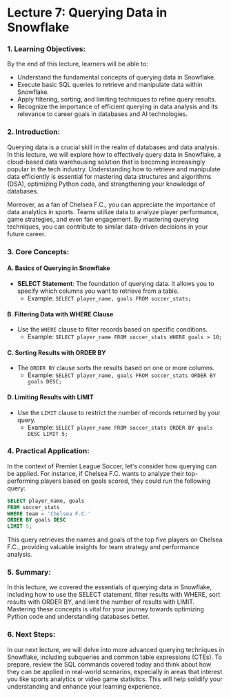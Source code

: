 # Lecture 7: Querying Data in Snowflake

### 1. Learning Objectives:
By the end of this lecture, learners will be able to:
- Understand the fundamental concepts of querying data in Snowflake.
- Execute basic SQL queries to retrieve and manipulate data within Snowflake.
- Apply filtering, sorting, and limiting techniques to refine query results.
- Recognize the importance of efficient querying in data analysis and its relevance to career goals in databases and AI technologies.

### 2. Introduction:
Querying data is a crucial skill in the realm of databases and data analysis. In this lecture, we will explore how to effectively query data in Snowflake, a cloud-based data warehousing solution that is becoming increasingly popular in the tech industry. Understanding how to retrieve and manipulate data efficiently is essential for mastering data structures and algorithms (DSA), optimizing Python code, and strengthening your knowledge of databases.

Moreover, as a fan of Chelsea F.C., you can appreciate the importance of data analytics in sports. Teams utilize data to analyze player performance, game strategies, and even fan engagement. By mastering querying techniques, you can contribute to similar data-driven decisions in your future career.

### 3. Core Concepts:
#### A. Basics of Querying in Snowflake
- **SELECT Statement**: The foundation of querying data. It allows you to specify which columns you want to retrieve from a table.
  - Example: `SELECT player_name, goals FROM soccer_stats;`

#### B. Filtering Data with WHERE Clause
- Use the `WHERE` clause to filter records based on specific conditions.
  - Example: `SELECT player_name FROM soccer_stats WHERE goals > 10;`

#### C. Sorting Results with ORDER BY
- The `ORDER BY` clause sorts the results based on one or more columns.
  - Example: `SELECT player_name, goals FROM soccer_stats ORDER BY goals DESC;`

#### D. Limiting Results with LIMIT
- Use the `LIMIT` clause to restrict the number of records returned by your query.
  - Example: `SELECT player_name FROM soccer_stats ORDER BY goals DESC LIMIT 5;`

### 4. Practical Application:
In the context of Premier League Soccer, let's consider how querying can be applied. For instance, if Chelsea F.C. wants to analyze their top-performing players based on goals scored, they could run the following query:

```sql
SELECT player_name, goals 
FROM soccer_stats 
WHERE team = 'Chelsea F.C.' 
ORDER BY goals DESC 
LIMIT 5;
```
This query retrieves the names and goals of the top five players on Chelsea F.C., providing valuable insights for team strategy and performance analysis.

### 5. Summary:
In this lecture, we covered the essentials of querying data in Snowflake, including how to use the SELECT statement, filter results with WHERE, sort results with ORDER BY, and limit the number of results with LIMIT. Mastering these concepts is vital for your journey towards optimizing Python code and understanding databases better.

### 6. Next Steps:
In our next lecture, we will delve into more advanced querying techniques in Snowflake, including subqueries and common table expressions (CTEs). To prepare, review the SQL commands covered today and think about how they can be applied in real-world scenarios, especially in areas that interest you like sports analytics or video game statistics. This will help solidify your understanding and enhance your learning experience.